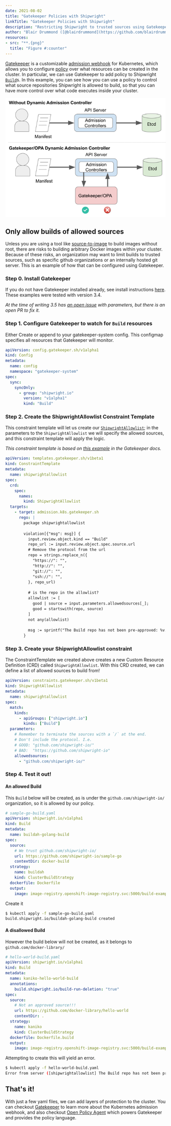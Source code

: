 ```yaml
---
date: 2021-08-02
title: "Gatekeeper Policies with Shipwright"
linkTitle: "Gatekeeper Policies with Shipwright"
description: "Restricting Shipwright to trusted sources using Gatekeeper"
author: "Blair Drummond ([@blairdrummond](https://github.com/blairdrummond))"
resources:
- src: "**.{png}"
  title: "Figure #:counter"
---
```



[Gatekeeper](https://github.com/open-policy-agent/gatekeeper) is a customizable [admission webhook](https://kubernetes.io/docs/reference/access-authn-authz/extensible-admission-controllers/#what-are-admission-webhooks) for Kubernetes, which allows you to configure [policy](https://www.openpolicyagent.org/docs/latest/policy-language/) over what resources can be created in the cluster. In particular, we can use Gatekeeper to add policy to Shipwright [`Build`](/docs/api/build/)s. In this example, you can see how you can use a policy to control what source repositories Shipwright is allowed to build, so that you can have more control over what code executes inside your cluster.

[![Gatekeeper](opa.png)](https://github.com/securekubernetes/securekubernetes/blob/master/docs/img/opa.png)

## Only allow builds of allowed sources

Unless you are using a tool like [source-to-image](https://github.com/openshift/source-to-image) to build images without root, there are risks to building arbitrary Docker images within your cluster. Because of these risks, an organization may want to limit builds to trusted sources, such as specific github organizations or an internally hosted git server. This is an example of how that can be configured using Gatekeeper.

### Step 0. Install Gatekeeper

If you do not have Gatekeeper installed already, see install instructions [here](https://open-policy-agent.github.io/gatekeeper/website/docs/install/#installation). These examples were tested with version 3.4.

*At the time of writing 3.5 has [an open issue](https://github.com/open-policy-agent/gatekeeper/issues/1468) with parameters, but there is an open PR to fix it.*

### Step 1. Configure Gatekeeper to watch for `Build` resources

Either Create or append to your gatekeeper-system config. This configmap specifies all resources that Gatekeeper will monitor.

```yaml
apiVersion: config.gatekeeper.sh/v1alpha1
kind: Config
metadata:
  name: config
  namespace: "gatekeeper-system"
spec:
  sync:
    syncOnly:
      - group: "shipwright.io"
        version: "v1alpha1"
        kind: "Build"
```

### Step 2. Create the ShipwrightAllowlist Constraint Template

This constraint template will let us create our [`ShipwrightAllowlist`](#create-your-shipwrightallowlist-constraint); in the parameters to the `ShipwrightAllowlist` we will specify the allowed sources, and this constraint template will apply the logic.

*This constraint template is based on [this example](https://github.com/open-policy-agent/gatekeeper/blob/07e2fd0507dacb83bfa1d0625981beeead9976a1/demo/agilebank/templates/k8sallowedrepos_template.yaml) in the Gatekeeper docs.*

```yaml
apiVersion: templates.gatekeeper.sh/v1beta1
kind: ConstraintTemplate
metadata:
  name: shipwrightallowlist
spec:
  crd:
    spec:
      names:
        kind: ShipwrightAllowlist
  targets:
    - target: admission.k8s.gatekeeper.sh
      rego: |
        package shipwrightallowlist

        violation[{"msg": msg}] {
          input.review.object.kind == "Build"
          repo_url := input.review.object.spec.source.url
          # Remove the protocol from the url
          repo = strings.replace_n({
            "https://": "",
            "http://": "",
            "git://": "",
            "ssh://": "",
          }, repo_url)

          # is the repo in the allowlist?
          allowlist := [
            good | source = input.parameters.allowedsources[_];
            good = startswith(repo, source)
          ]
          not any(allowlist)

          msg := sprintf("The Build repo has not been pre-approved: %v. Allowed sources are: %v", [repo, input.parameters.allowedsources])
        }
```

### Step 3. Create your ShipwrightAllowlist constraint

The ConstraintTemplate we created above creates a new Custom Resource Definition (CRD) called `ShipwrightAllowlist`. With this CRD created, we can define a list of allowed sources to build from!

```yaml
apiVersion: constraints.gatekeeper.sh/v1beta1
kind: ShipwrightAllowlist
metadata:
  name: shipwrightallowlist
spec:
  match:
    kinds:
      - apiGroups: ["shipwright.io"]
        kinds: ["Build"]
  parameters:
    # Remember to terminate the sources with a `/` at the end.
    # Don't include the protocol. I.e.
    # GOOD: "github.com/shipwright-io/"
    # BAD:  "https://github.com/shipwright-io"
    allowedsources:
      - "github.com/shipwright-io/"
```


### Step 4. Test it out!

#### An allowed Build

This `Build` below will be created, as is under the `github.com/shipwright-io/` organization, so it is allowed by our policy.

```yaml
# sample-go-build.yaml
apiVersion: shipwright.io/v1alpha1
kind: Build
metadata:
  name: buildah-golang-build
spec:
  source:
    # We trust github.com/shipwright-io/
    url: https://github.com/shipwright-io/sample-go
    contextDir: docker-build
  strategy:
    name: buildah
    kind: ClusterBuildStrategy
  dockerfile: Dockerfile
  output:
    image: image-registry.openshift-image-registry.svc:5000/build-examples/taxi-app
```

Create it

```sh
$ kubectl apply -f sample-go-build.yaml
build.shipwright.io/buildah-golang-build created
```

#### A disallowed Build

However the build below will not be created, as it belongs to `github.com/docker-library/`

```yaml
# hello-world-build.yaml
apiVersion: shipwright.io/v1alpha1
kind: Build
metadata:
  name: kaniko-hello-world-build
  annotations:
    build.shipwright.io/build-run-deletion: "true"
spec:
  source:
    # Not an approved source!!!
    url: https://github.com/docker-library/hello-world
    contextDir: .
  strategy:
    name: kaniko
    kind: ClusterBuildStrategy
  dockerfile: Dockerfile.build
  output:
    image: image-registry.openshift-image-registry.svc:5000/build-examples/hello-world
```

Attempting to create this will yield an error.

```sh
$ kubectl apply -f hello-world-build.yaml
Error from server ([shipwrightallowlist] The Build repo has not been pre-approved: github.com/docker-library/hello-world. Allowed sources are: ["github.com/shipwright-io/"]): error when creating "hello-world-build.yaml": admission webhook "validation.gatekeeper.sh" denied the request: [shipwrightallowlist] The Build repo has not been pre-approved: github.com/docker-library/hello-world. Allowed sources are: ["github.com/shipwright-io/"]
```


## That's it!

With just a few yaml files, we can add layers of protection to the cluster. You can checkout [Gatekeeper](https://open-policy-agent.github.io/gatekeeper/website/docs/) to learn more about the Kubernetes admission webhook, and also checkout [Open Policy Agent](https://www.openpolicyagent.org/) which powers Gatekeeper and provides the policy language.
